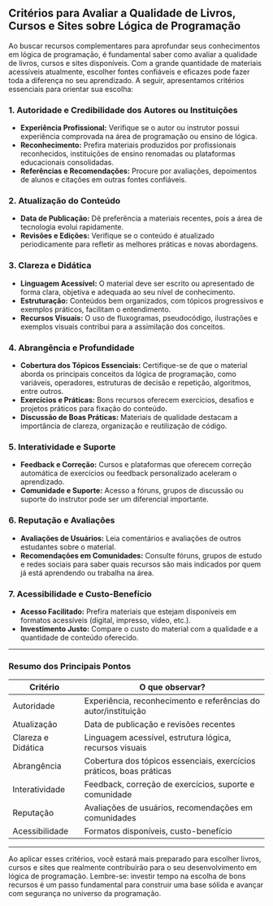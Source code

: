 
## Critérios para Avaliar a Qualidade de Livros, Cursos e Sites sobre Lógica de Programação

Ao buscar recursos complementares para aprofundar seus conhecimentos em lógica de programação, é fundamental saber como avaliar a qualidade de livros, cursos e sites disponíveis. Com a grande quantidade de materiais acessíveis atualmente, escolher fontes confiáveis e eficazes pode fazer toda a diferença no seu aprendizado. A seguir, apresentamos critérios essenciais para orientar sua escolha:

### 1. **Autoridade e Credibilidade dos Autores ou Instituições**

- **Experiência Profissional:** Verifique se o autor ou instrutor possui experiência comprovada na área de programação ou ensino de lógica.
- **Reconhecimento:** Prefira materiais produzidos por profissionais reconhecidos, instituições de ensino renomadas ou plataformas educacionais consolidadas.
- **Referências e Recomendações:** Procure por avaliações, depoimentos de alunos e citações em outras fontes confiáveis.

### 2. **Atualização do Conteúdo**

- **Data de Publicação:** Dê preferência a materiais recentes, pois a área de tecnologia evolui rapidamente.
- **Revisões e Edições:** Verifique se o conteúdo é atualizado periodicamente para refletir as melhores práticas e novas abordagens.

### 3. **Clareza e Didática**

- **Linguagem Acessível:** O material deve ser escrito ou apresentado de forma clara, objetiva e adequada ao seu nível de conhecimento.
- **Estruturação:** Conteúdos bem organizados, com tópicos progressivos e exemplos práticos, facilitam o entendimento.
- **Recursos Visuais:** O uso de fluxogramas, pseudocódigo, ilustrações e exemplos visuais contribui para a assimilação dos conceitos.

### 4. **Abrangência e Profundidade**

- **Cobertura dos Tópicos Essenciais:** Certifique-se de que o material aborda os principais conceitos da lógica de programação, como variáveis, operadores, estruturas de decisão e repetição, algoritmos, entre outros.
- **Exercícios e Práticas:** Bons recursos oferecem exercícios, desafios e projetos práticos para fixação do conteúdo.
- **Discussão de Boas Práticas:** Materiais de qualidade destacam a importância de clareza, organização e reutilização de código.

### 5. **Interatividade e Suporte**

- **Feedback e Correção:** Cursos e plataformas que oferecem correção automática de exercícios ou feedback personalizado aceleram o aprendizado.
- **Comunidade e Suporte:** Acesso a fóruns, grupos de discussão ou suporte do instrutor pode ser um diferencial importante.

### 6. **Reputação e Avaliações**

- **Avaliações de Usuários:** Leia comentários e avaliações de outros estudantes sobre o material.
- **Recomendações em Comunidades:** Consulte fóruns, grupos de estudo e redes sociais para saber quais recursos são mais indicados por quem já está aprendendo ou trabalha na área.

### 7. **Acessibilidade e Custo-Benefício**

- **Acesso Facilitado:** Prefira materiais que estejam disponíveis em formatos acessíveis (digital, impresso, vídeo, etc.).
- **Investimento Justo:** Compare o custo do material com a qualidade e a quantidade de conteúdo oferecido.

---

### **Resumo dos Principais Pontos**

| Critério                | O que observar?                                                                 |
|-------------------------|---------------------------------------------------------------------------------|
| Autoridade              | Experiência, reconhecimento e referências do autor/instituição                  |
| Atualização             | Data de publicação e revisões recentes                                          |
| Clareza e Didática      | Linguagem acessível, estrutura lógica, recursos visuais                         |
| Abrangência             | Cobertura dos tópicos essenciais, exercícios práticos, boas práticas            |
| Interatividade          | Feedback, correção de exercícios, suporte e comunidade                          |
| Reputação               | Avaliações de usuários, recomendações em comunidades                            |
| Acessibilidade          | Formatos disponíveis, custo-benefício                                           |

---

Ao aplicar esses critérios, você estará mais preparado para escolher livros, cursos e sites que realmente contribuirão para o seu desenvolvimento em lógica de programação. Lembre-se: investir tempo na escolha de bons recursos é um passo fundamental para construir uma base sólida e avançar com segurança no universo da programação.
```
